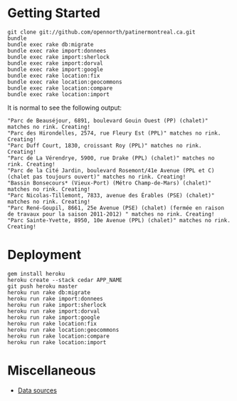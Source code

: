 # Getting Started

    git clone git://github.com/opennorth/patinermontreal.ca.git
    bundle
    bundle exec rake db:migrate
    bundle exec rake import:donnees
    bundle exec rake import:sherlock
    bundle exec rake import:dorval
    bundle exec rake import:google
    bundle exec rake location:fix
    bundle exec rake location:geocommons
    bundle exec rake location:compare
    bundle exec rake location:import

It is normal to see the following output:

    "Parc de Beauséjour, 6891, boulevard Gouin Ouest (PP) (chalet)" matches no rink. Creating!
    "Parc des Hirondelles, 2574, rue Fleury Est (PPL)" matches no rink. Creating!
    "Parc Duff Court, 1830, croissant Roy (PPL)" matches no rink. Creating!
    "Parc de La Vérendrye, 5900, rue Drake (PPL) (chalet)" matches no rink. Creating!
    "Parc de la Cité Jardin, boulevard Rosemont/41e Avenue (PPL et C) (chalet pas toujours ouvert)" matches no rink. Creating!
    "Bassin Bonsecours* (Vieux-Port) (Métro Champ-de-Mars) (chalet)" matches no rink. Creating!
    "Parc Nicolas-Tillemont, 7833, avenue des Érables (PSE) (chalet)" matches no rink. Creating!
    "Parc René-Goupil, 8661, 25e Avenue (PSE) (chalet) (fermée en raison de travaux pour la saison 2011-2012) " matches no rink. Creating!
    "Parc Sainte-Yvette, 8950, 10e Avenue (PPL) (chalet)" matches no rink. Creating!

# Deployment

    gem install heroku
    heroku create --stack cedar APP_NAME
    git push heroku master
    heroku run rake db:migrate
    heroku run rake import:donnees
    heroku run rake import:sherlock
    heroku run rake import:dorval
    heroku run rake import:google
    heroku run rake location:fix
    heroku run rake location:geocommons
    heroku run rake location:compare
    heroku run rake location:import

# Miscellaneous

* [Data sources](https://docs.google.com/spreadsheet/pub?hl=en_US&hl=en_US&key=0AtzgYYy0ZABtdFMwSF94MjRxcW1yZ1JYVkdqM1Fzanc&single=true&gid=0&output=html)